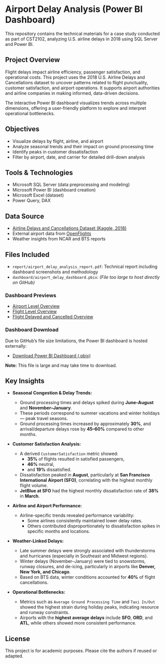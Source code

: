 # Airport Delay Analysis (Power BI Dashboard)

This repository contains the technical materials for a case study conducted as part of CST2102, analyzing U.S. airline delays in 2018 using SQL Server and Power BI.

## Project Overview

Flight delays impact airline efficiency, passenger satisfaction, and operational costs. This project uses the 2018 U.S. Airline Delays and Cancellations dataset to uncover patterns related to flight punctuality, customer satisfaction, and airport operations. It supports airport authorities and airline companies in making informed, data-driven decisions.

The interactive Power BI dashboard visualizes trends across multiple dimensions, offering a user-friendly platform to explore and interpret operational bottlenecks.

## Objectives

- Visualize delays by flight, airline, and airport
- Analyze seasonal trends and their impact on ground processing time
- Identify peaks in customer dissatisfaction
- Filter by airport, date, and carrier for detailed drill-down analysis

## Tools & Technologies

- Microsoft SQL Server (data preprocessing and modeling)
- Microsoft Power BI (dashboard creation)
- Microsoft Excel (dataset)
- Power Query, DAX

## Data Source

- [Airline Delays and Cancellations Dataset (Kaggle, 2018)](https://www.kaggle.com/datasets/yuanyuwendymu/airline-delay-and-cancellation-data-2009-2018?resource=download)
- External airport data from [OpenFlights](https://openflights.org/data.html)
- Weather insights from NCAR and BTS reports

## Files Included

- `report/airport_delay_analysis_report.pdf`: Technical report including dashboard screenshots and methodology
- `dashboard/airport_delay_dashboard.pbix`: *(File too large to host directly on GitHub)*

### Dashboard Previews

- [Airport Level Overview](assets/airport_level_view.png)
- [Flight Level Overview](assets/flight_level_view.png)
- [Flight Delayed and Cancelled Overview ](assets/delay_and_cancelled_flight_view.png)

### Dashboard Download

Due to GitHub’s file size limitations, the Power BI dashboard is hosted externally:

- [Download Power BI Dashboard (.pbix)](https://drive.google.com/file/d/1yV1rK773PYPTZNCY6X-ieCdXwAmx-t4J/view?usp=sharing)

**Note:** This file is large and may take time to download.

## Key Insights

- **Seasonal Congestion & Delay Trends:**
  - Ground processing times and delays spiked during **June–August** and **November–January**.
  - These periods correspond to summer vacations and winter holidays — peak travel seasons.
  - Ground processing times increased by approximately **30%**, and arrival/departure delays rose by **45–60%** compared to other months.

- **Customer Satisfaction Analysis:**
  - A derived `CustomerSatisfaction` metric showed:
    - **35%** of flights resulted in satisfied passengers,
    - **46%** neutral,
    - and **19%** dissatisfied.
  - Dissatisfaction peaked in **August**, particularly at **San Francisco International Airport (SFO)**, correlating with the highest monthly flight volume.
  - **JetBlue at SFO** had the highest monthly dissatisfaction rate of **38%** in **March**.

- **Airline and Airport Performance:**
  - Airline-specific trends revealed performance variability:
    - Some airlines consistently maintained lower delay rates.
    - Others contributed disproportionately to dissatisfaction spikes in specific months and locations.

- **Weather-Linked Delays:**
  - Late summer delays were strongly associated with thunderstorms and hurricanes (especially in Southeast and Midwest regions).
  - Winter delays (November–January) were tied to snowstorms, runway closures, and de-icing, particularly in airports like **Denver, New York, and Chicago**.
  - Based on BTS data, winter conditions accounted for **40%** of flight cancellations.

- **Operational Bottlenecks:**
  - Metrics such as `Average Ground Processing Time` and `Taxi In/Out` showed the highest strain during holiday peaks, indicating resource and runway constraints.
  - Airports with the **highest average delays** include **SFO**, **ORD**, and **ATL**, while others showed more consistent performance.


## License

This project is for academic purposes. Please cite the authors if reused or adapted.
